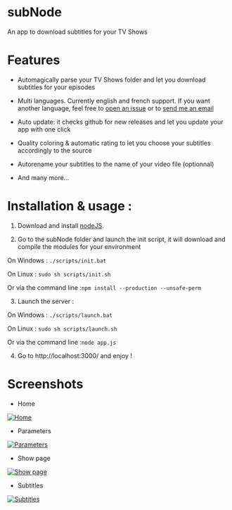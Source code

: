 subNode
=======

An app to download subtitles for your TV Shows


# Features
* Automagically parse your TV Shows folder and let you download subtitles for your episodes

* Multi languages. Currently english and french support. If you want another language, feel free to [open an issue](https://github.com/ocombe/subNode/issues) or to [send me an email](mailto:olivier.combe+githubsubnode@gmail.com?subject=subNode)

* Auto update: it checks github for new releases and let you update your app with one click

* Quality coloring & automatic rating to let you choose your subtitles accordingly to the source

* Autorename your subtitles to the name of your video file (optionnal)

* And many more...


# Installation & usage :
1. Download and install [nodeJS](http://nodejs.org/download/).


2. Go to the subNode folder and launch the init script, it will download and compile the modules for your environment

  On Windows : ```./scripts/init.bat```

  On Linux : ```sudo sh scripts/init.sh```

  Or via the command line :```npm install --production --unsafe-perm```


3. Launch the server :

  On Windows : ```./scripts/launch.bat```

  On Linux : ```sudo sh scripts/launch.sh```

  Or via the command line :```node app.js```

4. Go to http://localhost:3000/ and enjoy !

# Screenshots
* Home

[![Home](http://ocombe.github.io/subNode/img/home.jpg)](http://ocombe.github.io/subNode/img/home.jpg)


* Parameters

[![Parameters](http://ocombe.github.io/subNode/img/params.jpg)](http://ocombe.github.io/subNode/img/params.jpg)


* Show page

[![Show page](http://ocombe.github.io/subNode/img/shows.jpg)](http://ocombe.github.io/subNode/img/shows.jpg)


* Subtitles

[![Subtitles](http://ocombe.github.io/subNode/img/subtitles.jpg)](http://ocombe.github.io/subNode/img/subtitles.jpg)